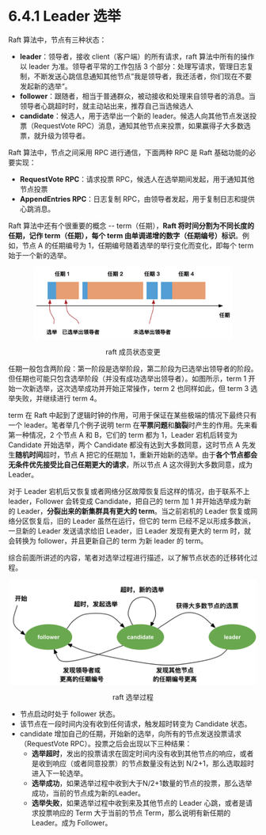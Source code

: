 # 6.4.1 Leader 选举

Raft 算法中，节点有三种状态：

- **leader**：领导者，接收 client（客户端）的所有请求，raft 算法中所有的操作以 leader 为准。领导者平常的工作包括 3 个部分：处理写请求，管理日志复制，不断发送心跳信息通知其他节点”我是领导者，我还活者，你们现在不要发起新的选举“。
- **follower**：跟随者，相当于普通群众，被动接收和处理来自领导者的消息。当领导者心跳超时时，就主动站出来，推荐自己当选候选人
- **candidate**：候选人，用于选举出一个新的 leader。候选人向其他节点发送投票（RequestVote RPC）消息，通知其他节点来投票，如果赢得子大多数选票，就升级为领导者。


Raft 算法中，节点之间采用 RPC 进行通信，下面两种 RPC 是 Raft 基础功能的必要实现：

- **RequestVote RPC**：请求投票 RPC，候选人在选举期间发起，用于通知其他节点投票
- **AppendEntries RPC**：日志复制 RPC，由领导者发起，用于复制日志和提供心跳消息。


Raft 算法中还有个很重要的概念 -- term（任期），**Raft 将时间分割为不同长度的任期，记作 term（任期），每个 term 由单调递增的数字（任期编号）标识**。例如，节点 A 的任期编号为 1，任期编号随着选举的举行变化而变化，即每个 term 始于一个新的选举。

<div  align="center">
	<img src="../assets/raft-term.svg" width = "400"  align=center />
	<p>raft 成员状态变更</p>
</div>

任期一般包含两阶段：第一阶段是选举阶段，第二阶段为已选举出领导者的阶段。但任期也可能只包含选举阶段（并没有成功选举出领导者）。如图所示，term 1 开始一次新选举，这次选举成功并开始正常操作，term 2 也同样如此，但 term 3 选举失败，并继续进行 term 4。

term 在 Raft 中起到了逻辑时钟的作用，可用于保证在某些极端的情况下最终只有一个 leader。笔者举几个例子说明 term 在**平票问题**和**脑裂**时产生的作用。先来看第一种情况，2 个节点 A 和 B，它们的 term 都为 1，Leader 宕机后转变为 Candidate 开始选举，两个 Candidate 都没有达到大多数同意，这时节点 A 先发生**随机时间**超时，节点 A 把它的任期加 1，重新开始新的选举。由于**各个节点都会无条件优先接受比自己任期更大的请求**，所以节点 A 这次得到大多数同意，成为 Leader。

对于 Leader 宕机后又恢复或者网络分区故障恢复后这样的情况，由于联系不上 leader，Follower 会转变成 Candidate，把自己的 term 加 1 并开始选举成为新的 Leader，**分裂出来的新集群具有更大的 term**。当之前宕机的 Leader 恢复或网络分区恢复后，旧的 Leader 虽然在运行，但它的 term 已经不足以形成多数派，一旦新的 Leader 发送请求给旧 Leader，旧 Leader 发现有更大的 term 时，就会转换为 follower，并且更新自己的 term 为新 leader 的 term。

综合前面所讲述的内容，笔者对选举过程进行描述，以了解节点状态的迁移转化过程。

<div  align="center">
	<img src="../assets/raft-election.svg" width = "500"  align=center />
	<p>raft 选举过程</p>
</div>

- 节点启动时处于 follower 状态。
- 该节点在一段时间内没有收到任何请求，触发超时转变为 Candidate 状态。
- candidate 增加自己的任期，开始新的选举，向所有的节点发送投票请求（RequestVote RPC）。投票之后会出现以下三种结果：
	- **选举超时**，发出的投票请求在固定时间内没有收到其他节点的响应，或者是收到响应（或者同意投票）的节点数量没有达到 N/2+1，那么选取超时进入下一轮选举。
	- **选举成功**，如果选举过程中收到大于N/2+1数量的节点的投票，那么选举成功，当前的节点成为新的Leader。
	- **选举失败**，如果选举过程中收到来及其他节点的 Leader 心跳，或者是请求投票响应的 Term 大于当前的节点 Term，那么说明有新任期的 Leader。成为 Follower。

